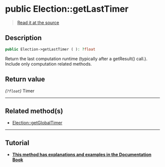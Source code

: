 # public Election::getLastTimer

> [Read it at the source](https://github.com/julien-boudry/Condorcet/blob/master/src/Election.php#L235)

## Description    

```php
public Election->getLastTimer ( ): ?float
```

Return the last computation runtime (typically after a getResult() call.). Include only computation related methods.


## Return value   

*(`?float`)* Timer


---------------------------------------

## Related method(s)      

* [Election::getGlobalTimer](/Docs/api-reference/Election%20Class/Election--getGlobalTimer.md)    

---------------------------------------

## Tutorial

* **[This method has explanations and examples in the Documentation Book](https://docs.condorcet.io/book/3.AsPhpLibrary/7.GoFurther/TimerBenchMarking)**    
